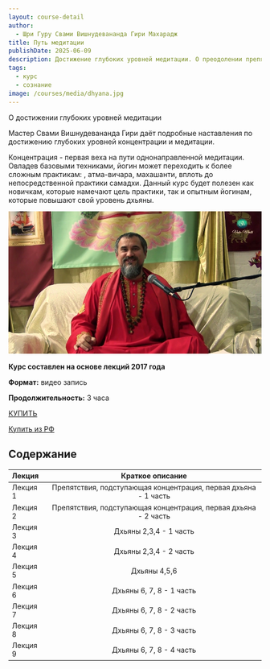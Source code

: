 ```yaml
---
layout: course-detail
author:
  - Шри Гуру Свами Вишнудевананда Гири Махарадж
title: Путь медитации
publishDate: 2025-06-09
description: Достижение глубоких уровней медитации. О преодолении препятствий на пути дхьяны. В курсе описаны различные уровни медитативной погруженности.
tags:
  - курс
  - сознание
image: /courses/media/dhyana.jpg
---
```


О достижении глубоких уровней медитации

Мастер Свами Вишнудевананда Гири даёт подробные наставления по достижению глубоких уровней концентрации и медитации.

Концентрация  - первая веха на пути однонаправленной медитации.  Овладев базовыми техниками, йогин может переходить к более сложным практикам: , атма-вичара, махашанти, вплоть до непосредственной практики самадхи. Данный курс будет полезен как новичкам, которые намечают цель практики, так и опытным йогинам, которые повышают свой уровень дхьяны.


![раджа-йога](/courses/media/Guru_small.jpg)

**Курс составлен на основе лекций 2017 года**

**Формат:** видео запись

**Продолжительность:** 3 часа

<div class="buy-link">

[КУПИТЬ](https://www.dattatreya.space/enroll/3233006)
</div>

<div class="buy-link"> 

[Купить из РФ](https://t.me/media_mandala)
</div>


## Содержание
| Лекция   |                        Краткое описание                         |
| :------- | :-------------------------------------------------------------: |
| Лекция 1 | Препятствия, подступающая концентрация, первая дхьяна - 1 часть |
| Лекция 2 | Препятствия, подступающая концентрация, первая дхьяна - 2 часть |
| Лекция 3 |                     Дхьяны 2,3,4 - 1 часть                      |
| Лекция 4 |                     Дхьяны 2,3,4 - 2 часть                      |
| Лекция 5 |                          Дхьяны 4,5,6                           |
| Лекция 6 |                    Дхьяны 6, 7, 8 - 1 часть                     |
| Лекция 7 |                    Дхьяны 6, 7, 8 - 2 часть                     |
| Лекция 8 |                    Дхьяны 6, 7, 8 - 3 часть                     |
| Лекция 9 |                    Дхьяны 6, 7, 8 - 4 часть                     |

